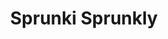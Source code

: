 ---
slug: sprunki-sprunkly-2707
title: Sprunki Sprunkly
description: "Sprunki Sprunkly is an exciting online game. Play for free directly in your browser!"
icon: /images/popular_mods/Sprunki Sprunkly.png
url: https://wowtbc.net/sprunkin/sprunki-sprunkly/index.html
previewImage: /images/popular_mods/Sprunki Sprunkly.png
type: popular mods

# SEO配置
seo:
  title: "Sprunki Sprunkly - Play Free Online Game | Fun Browser Games"
  description: "Sprunki Sprunkly - Play this fun online game for free in your browser. No download required!"
  ogImage: "/images/popular_mods/Sprunki Sprunkly.png"
  keywords: "sprunki-sprunkly-2707, online game, browser game, free game, popular mods game, play online"

videoUrls:
  - https://www.youtube.com/embed/example1
  - https://www.youtube.com/embed/example2

whyPlay:
  title: "Why Play Sprunki Sprunkly?"
  items:
    - "Immersive Gameplay: Sprunki Sprunkly offers an engaging and immersive gaming experience that will keep you entertained for hours"
    - "Challenging Levels: Test your skills with increasingly difficult challenges and obstacles"
    - "Beautiful Graphics: Enjoy stunning visuals and smooth animations that bring the game world to life"
    - "Regular Updates: New content and features are added regularly to keep the game fresh and exciting"
    - "Free to Play: Experience all the fun without spending a penny"
    - "Community Features: Connect with other players, share strategies, and compete for high scores"
    - "Cross-Platform: Play on any device with a web browser, no downloads required"

features:
  title: "Key Features of Sprunki Sprunkly"
  image: "/images/popular_mods/Sprunki Sprunkly.png"
  items:
    - "Intuitive Controls: Easy to learn controls make Sprunki Sprunkly accessible for players of all skill levels"
    - "Multiple Game Modes: Enjoy various gameplay options that provide different challenges and experiences"
    - "Character Customization: Personalize your gaming experience with unique characters and items"
    - "Achievement System: Complete special tasks to earn rewards and recognition"
    - "Leaderboards: Compete with players worldwide and see who can achieve the highest scores"

characteristics:
  title: "Game Characteristics"
  image: "/images/popular_mods/Sprunki Sprunkly.png"
  items:
    - "Genre: Popular mods game with elements of strategy and skill"
    - "Difficulty: Suitable for both casual gamers and those seeking a challenge"
    - "Play Time: Quick sessions or extended gameplay, depending on your preference"
    - "Art Style: Vibrant and engaging visuals that enhance the gaming experience"
    - "Sound Design: Immersive audio that complements the gameplay perfectly"

info: "Sprunki Sprunkly is an exciting online game that offers players a unique and engaging gaming experience. With its intuitive controls, stunning visuals, and challenging gameplay, Sprunki Sprunkly provides hours of entertainment for players of all ages and skill levels. Whether you're looking for a quick gaming session during a break or an extended play session, Sprunki Sprunkly delivers an immersive experience that will keep you coming back for more. The game features multiple levels of increasing difficulty, ensuring that players are constantly challenged as they progress. With regular updates adding new content and features, Sprunki Sprunkly remains fresh and exciting, providing endless entertainment options for its growing community of players."

howToPlayIntro: "Welcome to Sprunki Sprunkly! This guide will walk you through the basics and help you master the game. Whether you're a beginner or looking to improve your skills, these tips and instructions will enhance your gaming experience."

howToPlaySteps:
  - title: "Getting Started"
    description: "Begin your Sprunki Sprunkly adventure by familiarizing yourself with the controls. Use your keyboard or mouse to navigate through the game interface. The tutorial will guide you through the basic mechanics and help you understand the objectives."
  - title: "Understanding the Objectives"
    description: "In Sprunki Sprunkly, your main goal is to progress through levels by completing specific objectives. Each level presents unique challenges that require different strategies and approaches."
  - title: "Mastering the Controls"
    description: "Practice using the controls to improve your precision and reaction time. Sprunki Sprunkly requires quick reflexes and strategic thinking to overcome obstacles and defeat opponents."
  - title: "Utilizing Power-ups"
    description: "Collect power-ups throughout the game to enhance your abilities and overcome difficult challenges. Each power-up offers unique advantages that can be crucial for success."
  - title: "Developing Strategies"
    description: "As you progress in Sprunki Sprunkly, develop effective strategies for different scenarios. Analyze patterns, anticipate challenges, and adapt your approach to maximize your performance."

faq:
  title: "Frequently Asked Questions about Sprunki Sprunkly"
  items:
    - question: "Is Sprunki Sprunkly free to play?"
      answer: "Yes, Sprunki Sprunkly is completely free to play directly in your web browser. No downloads or purchases are required to enjoy the full game experience."
    - question: "Can I play Sprunki Sprunkly on mobile devices?"
      answer: "Yes, Sprunki Sprunkly is optimized for both desktop and mobile play. You can enjoy the game on any device with a web browser and internet connection."
    - question: "Are there any in-game purchases?"
      answer: "While Sprunki Sprunkly is free to play, there may be optional in-game purchases available for cosmetic items or additional features that don't affect core gameplay."
    - question: "How often is Sprunki Sprunkly updated?"
      answer: "The developers regularly update Sprunki Sprunkly with new content, features, and improvements based on player feedback and game performance."
    - question: "Can I play Sprunki Sprunkly offline?"
      answer: "Currently, Sprunki Sprunkly requires an internet connection to play as it's a browser-based online game."
    - question: "Is Sprunki Sprunkly suitable for children?"
      answer: "Yes, Sprunki Sprunkly is designed to be family-friendly and suitable for players of all ages."
    - question: "How do I report bugs or issues?"
      answer: "If you encounter any problems while playing Sprunki Sprunkly, you can report them through the game's support page or contact the developers directly through their website."
    - question: "Still Have Questions?"
      answer: "If you have additional questions about Sprunki Sprunkly that aren't covered in this FAQ, please visit our support center or contact our customer service team for assistance."
---